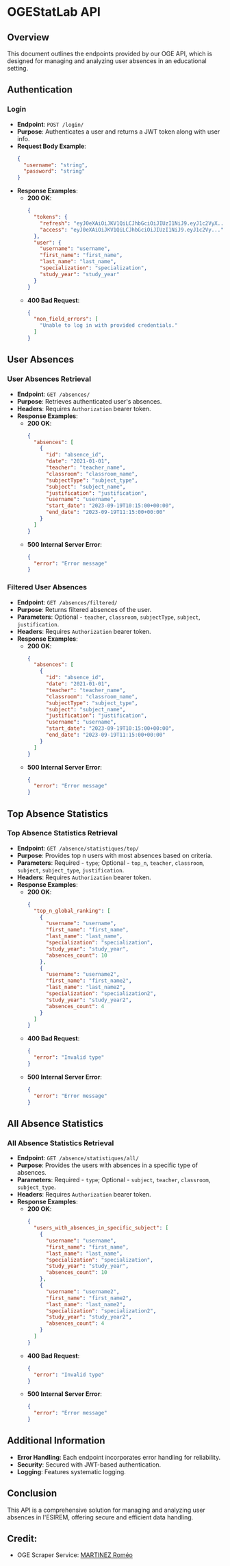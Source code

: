 # OGEStatLab API

## Overview
This document outlines the endpoints provided by our OGE API, which is designed for managing and analyzing user absences in an educational setting.

## Authentication

### Login
- **Endpoint**: `POST /login/`
- **Purpose**: Authenticates a user and returns a JWT token along with user info.
- **Request Body Example**:
  ```json
  {
    "username": "string",
    "password": "string"
  }
  ```
- **Response Examples**:
  - **200 OK**: 
    ```json
    {
      "tokens": {
        "refresh": "eyJ0eXAiOiJKV1QiLCJhbGciOiJIUzI1NiJ9.eyJ1c2VyX...",
        "access": "eyJ0eXAiOiJKV1QiLCJhbGciOiJIUzI1NiJ9.eyJ1c2Vy..."
      },
      "user": {
        "username": "username",
        "first_name": "first_name",
        "last_name": "last_name",
        "specialization": "specialization",
        "study_year": "study_year"
      }
    }
    ```
  - **400 Bad Request**: 
    ```json
    {
      "non_field_errors": [
        "Unable to log in with provided credentials."
      ]
    }
    ```

## User Absences

### User Absences Retrieval
- **Endpoint**: `GET /absences/`
- **Purpose**: Retrieves authenticated user's absences.
- **Headers**: Requires `Authorization` bearer token.
- **Response Examples**:
  - **200 OK**: 
    ```json
    {
      "absences": [
        {
          "id": "absence_id",
          "date": "2021-01-01",
          "teacher": "teacher_name",
          "classroom": "classroom_name",
          "subjectType": "subject_type",
          "subject": "subject_name",
          "justification": "justification",
          "username": "username",
          "start_date": "2023-09-19T10:15:00+00:00",
          "end_date": "2023-09-19T11:15:00+00:00"
        }
      ]
    }
    ```
  - **500 Internal Server Error**: 
    ```json
    {
      "error": "Error message"
    }
    ```

### Filtered User Absences
- **Endpoint**: `GET /absences/filtered/`
- **Purpose**: Returns filtered absences of the user.
- **Parameters**: Optional - `teacher`, `classroom`, `subjectType`, `subject`, `justification`.
- **Headers**: Requires `Authorization` bearer token.
- **Response Examples**:
  - **200 OK**: 
    ```json
    {
      "absences": [
        {
          "id": "absence_id",
          "date": "2021-01-01",
          "teacher": "teacher_name",
          "classroom": "classroom_name",
          "subjectType": "subject_type",
          "subject": "subject_name",
          "justification": "justification",
          "username": "username",
          "start_date": "2023-09-19T10:15:00+00:00",
          "end_date": "2023-09-19T11:15:00+00:00"
        }
      ]
    }
    ```
  - **500 Internal Server Error**: 
    ```json
    {
      "error": "Error message"
    }
    ```

## Top Absence Statistics

### Top Absence Statistics Retrieval
- **Endpoint**: `GET /absence/statistiques/top/`
- **Purpose**: Provides top n users with most absences based on criteria.
- **Parameters**: Required - `type`; Optional - `top_n`, `teacher`, `classroom`, `subject`, `subject_type`, `justification`.
- **Headers**: Requires `Authorization` bearer token.
- **Response Examples**:
  - **200 OK**: 
    ```json
    {
      "top_n_global_ranking": [
        {
          "username": "username",
          "first_name": "first_name",
          "last_name": "last_name",
          "specialization": "specialization",
          "study_year": "study_year",
          "absences_count": 10
        },
        {
          "username": "username2",
          "first_name": "first_name2",
          "last_name": "last_name2",
          "specialization": "specialization2",
          "study_year": "study_year2",
          "absences_count": 4
        }
      ]
    }
    ```
  - **400 Bad Request**: 
    ```json
    {
      "error": "Invalid type"
    }
    ```
  - **500 Internal Server Error**: 
    ```json
    {
      "error": "Error message"
    }
    ```

## All Absence Statistics

### All Absence Statistics Retrieval
- **Endpoint**: `GET /absence/statistiques/all/`
- **Purpose**: Provides the users with absences in a specific type of absences.
- **Parameters**: Required - `type`; Optional - `subject`, `teacher`, `classroom`, `subject_type`.
- **Headers**: Requires `Authorization` bearer token.
- **Response Examples**:
  - **200 OK**: 
    ```json
    {
      "users_with_absences_in_specific_subject": [
        {
          "username": "username",
          "first_name": "first_name",
          "last_name": "last_name",
          "specialization": "specialization",
          "study_year": "study_year",
          "absences_count": 10
        },
        {
          "username": "username2",
          "first_name": "first_name2",
          "last_name": "last_name2",
          "specialization": "specialization2",
          "study_year": "study_year2",
          "absences_count": 4
        }
      ]
    }
    ```
  - **400 Bad Request**: 
    ```json
    {
      "error": "Invalid type"
    }
    ```
  - **500 Internal Server Error**: 
    ```json
    {
      "error": "Error message"
    }
    ```

## Additional Information
- **Error Handling**: Each endpoint incorporates error handling for reliability.
- **Security**: Secured with JWT-based authentication.
- **Logging**: Features systematic logging.

## Conclusion

This API is a comprehensive solution for managing and analyzing user absences in l'ESIREM, offering secure and efficient data handling.


## Credit:
* OGE Scraper Service: [MARTINEZ Roméo](https://github.com/Romeo-mz)
